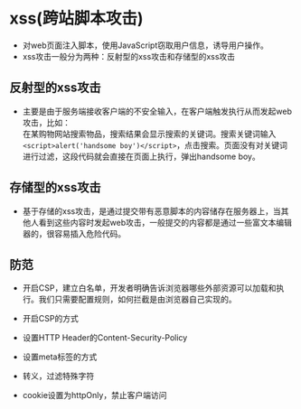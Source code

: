 # xss(跨站脚本攻击)

- 对web页面注入脚本，使用JavaScript窃取用户信息，诱导用户操作。
- xss攻击一般分为两种：反射型的xss攻击和存储型的xss攻击

## 反射型的xss攻击

- 主要是由于服务端接收客户端的不安全输入，在客户端触发执行从而发起web攻击，比如：  
在某购物网站搜索物品，搜索结果会显示搜索的关键词。搜索关键词输入`<script>alert('handsome boy')</script>`，点击搜索。页面没有对关键词进行过滤，这段代码就会直接在页面上执行，弹出handsome boy。

## 存储型的xss攻击

- 基于存储的xss攻击，是通过提交带有恶意脚本的内容储存在服务器上，当其他人看到这些内容时发起web攻击，一般提交的内容都是通过一些富文本编辑器的，很容易插入危险代码。

## 防范

- 开启CSP，建立白名单，开发者明确告诉浏览器哪些外部资源可以加载和执行。我们只需要配置规则，如何拦截是由浏览器自己实现的。
- 开启CSP的方式
- 设置HTTP Header的Content-Security-Policy
- 设置meta标签的方式

- 转义，过滤特殊字符
- cookie设置为httpOnly，禁止客户端访问
